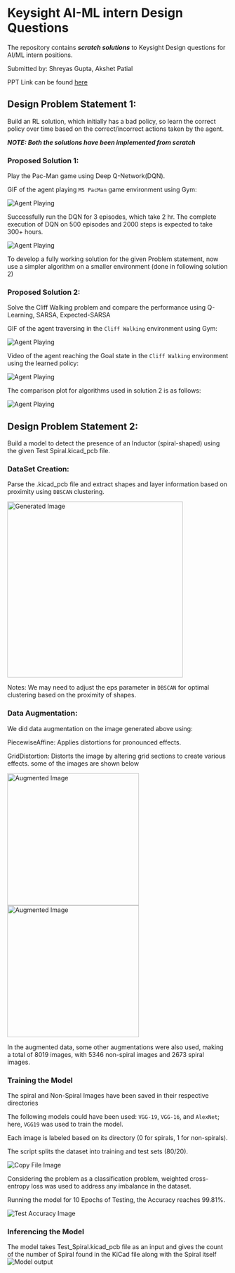 # Keysight AI-ML intern Design Questions
The repository contains ***scratch solutions*** to Keysight Design questions for AI/ML intern positions.

Submitted by: Shreyas Gupta, Akshet Patial

PPT Link can be found [here](https://www.canva.com/design/DAGUxl9WK2w/FqY6THyusRtpmI54AMLEMQ/edit?utm_content=DAGUxl9WK2w&utm_campaign=designshare&utm_medium=link2&utm_source=sharebutton)

## Design Problem Statement 1: 
Build an RL solution, which initially has a bad policy, so learn the correct policy over time based on the correct/incorrect actions taken by the agent.

***NOTE: Both the solutions have been implemented from scratch***

### Proposed Solution 1:
Play the Pac-Man game using Deep Q-Network(DQN).

GIF of the agent playing `MS PacMan` game environment using Gym:

![Agent Playing](assets/pacman.gif)


Successfully run the DQN for 3 episodes, which take 2 hr. The complete execution of DQN on 500 episodes and 2000 steps is expected to take 300+ hours.

![Agent Playing](assets/episode.png)

To develop a fully working solution for the given Problem statement, now use a simpler algorithm on a smaller environment  (done in following solution 2)

### Proposed Solution 2:
Solve the Cliff Walking problem and compare the performance using Q-Learning, SARSA, Expected-SARSA

GIF of the agent traversing in the `Cliff Walking` environment using Gym:

![Agent Playing](assets/cliffwalking.gif)


Video of the agent reaching the Goal state in the `Cliff Walking` environment using the learned policy:

![Agent Playing](assets/episode548.gif)


The comparison plot for algorithms used in solution 2 is as follows:

![Agent Playing](assets/plot.png)

## Design Problem Statement 2:
Build a model to detect the presence of an Inductor (spiral-shaped) using the given Test Spiral.kicad_pcb file.

### DataSet Creation: 
Parse the .kicad_pcb file and extract shapes and layer information based on proximity using `DBSCAN` clustering.

<img src="assets/generated_images.png" alt="Generated Image" width="400"/>

Notes:
We may need to adjust the eps parameter in `DBSCAN` for optimal clustering based on the proximity of shapes.

### Data Augmentation:
We did data augmentation on the image generated above using:

PiecewiseAffine: Applies distortions for pronounced effects.

GridDistortion: Distorts the image by altering grid sections to create various effects. some of the images are shown below

<img src="assets/spiral_1.png" alt="Augmented Image" width="300"/>
<img src="assets/spiral_2.png" alt="Augmented Image" width="300"/>

In the augmented data, some other augmentations were also used, making a total of 8019 images, with 5346 non-spiral images and 2673 spiral images.

### Training the Model

The spiral and Non-Spiral Images have been saved in their respective directories

The following models could have been used: `VGG-19`, `VGG-16`, and `AlexNet`; here, `VGG19` was used to train the model.

Each image is labeled based on its directory (0 for spirals, 1 for non-spirals).

The script splits the dataset into training and test sets (80/20).

![Copy File Image](assets/copy_Files.png)

Considering the problem as a classification problem, weighted cross-entropy loss was used to address any imbalance in the dataset.

Running the model for 10 Epochs of Testing, the Accuracy reaches 99.81%.

![Test Accuracy Image](assets/Output.png)

### Inferencing the Model
The model takes Test_Spiral.kicad_pcb file as an input and gives the count of the number of Spiral found in the KiCad file along with the Spiral itself
![Model output](assets/Model_Prediction.png)


